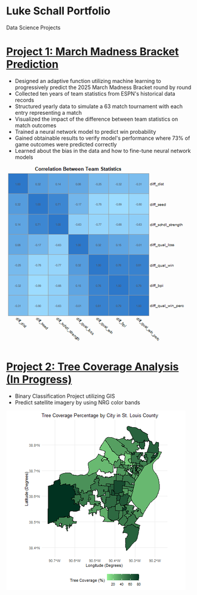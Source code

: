 # Luke Schall Portfolio
Data Science Projects

# [Project 1: March Madness Bracket Prediction](https://github.com/luke-as-11/march_madness_bracket_prediction)
- Designed an adaptive function utilizing machine learning to progressively predict the 2025 March Madness Bracket round by round
- Collected ten years of team statistics from ESPN's historical data records
- Structured yearly data to simulate a 63 match tournament with each entry representing a match 
- Visualized the impact of the difference between team statistics on match outcomes
- Trained a neural network model to predict win probability
- Gained obtainable results to verify model's performance where 73% of game outcomes were predicted correctly
- Learned about the bias in the data and how to fine-tune neural network models

![](/assets/images/correlation_matrix.png)

# [Project 2: Tree Coverage Analysis (In Progress)](https://github.com/luke-a-schall/tree_coverage_analysis)
- Binary Classification Project utilizing GIS
- Predict satellite imagery by using NRG color bands

![](/assets/images/st_louis_tree_coverage_map.png)
